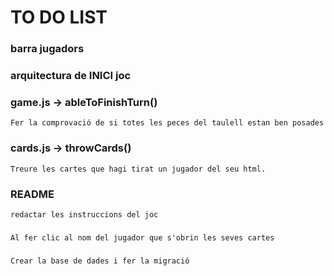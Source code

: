 
# TO DO LIST


### barra jugadors

### arquitectura de INICI joc






### game.js -> ableToFinishTurn()
    Fer la comprovació de si totes les peces del taulell estan ben posades

### cards.js -> throwCards()
    Treure les cartes que hagi tirat un jugador del seu html.

### README
    redactar les instruccions del joc

###
    Al fer clic al nom del jugador que s'obrin les seves cartes

###
    Crear la base de dades i fer la migració